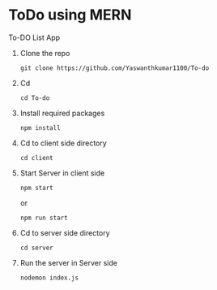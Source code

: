 # ToDo using MERN

To-DO List App

1. Clone the repo 
    ```
    git clone https://github.com/Yaswanthkumar1100/To-do
    ```

2. Cd
    ```
    cd To-do
    ```

3. Install required packages
    ```
    npm install 
    ```
  
4. Cd to client side directory
    ```
    cd client
    ```
5. Start Server in client side
    ```
    npm start
    ```
    or
    ```
    npm run start 
    ```

5. Cd to server side directory
    ```
    cd server
    ```

6. Run the server in Server side
    ```
    nodemon index.js
    ```

